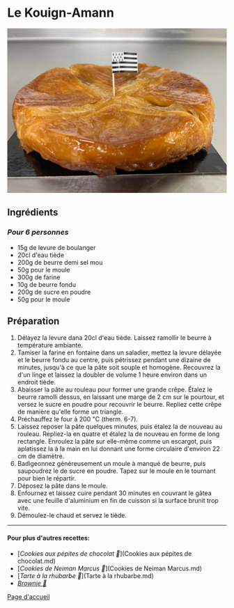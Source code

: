 # Le Kouign-Amann
![image](img/kouingamann.jpeg)

## Ingrédients
### *Pour 6 personnes* 
* 15g de levure de boulanger
* 20cl d'eau tiède
* 200g de beurre demi sel mou
* 50g pour le moule
* 300g de farine
* 10g de beurre fondu
* 200g de sucre en poudre
* 50g pour le moule

## Préparation 
1. Délayez la levure dana 20cl d'eau tiède. Laissez ramollir le beurre à température ambiante.
2. Tamiser la farine en fontaine dans un saladier, mettez la levure délayée et le beurre fondu au centre, puis pétrissez pendant une dizaine de minutes, jusqu'à ce que la pâte soit souple et homogène. Recouvrez la d'un linge et laissez la doubler de volume 1 heure environ dans un endroit tiède.
3. Abaisser la pâte au rouleau pour former une grande crêpe. Étalez le beurre ramolli dessus, en laissant une marge de 2 cm sur le pourtour, et versez le sucre en poudre pour recouvrir le beurre. Repliez cette crêpe de manière qu'elle forme un triangle.
4. Préchauffez le four à 200 "C (therm. 6-7).
5. Laissez reposer la pâte quelques minutes, puis étalez la de nouveau au rouleau. Repliez-la en quatre et étalez la de nouveau en forme de long rectangle. Enroulez la pâte sur elle-même comme un escargot, puis aplatissez la à la main en lui donnant une forme circulaire d'environ 22 cm de diamètre.
6. Badigeonnez généreusement un moule à manqué de beurre, puis saupoudrez le de sucre en poudre. Tapez sur le moule en le tournant pour bien le répartir.
7. Déposez la pâte dans le moule.
8. Enfournez et laissez cuire pendant 30 minutes en couvrant le gâtea avec une feuille d'aluminium en fin de cuisson si la surface brunit trop vite.
9. Démoulez-le chaud et servez le tiède.

________________________________
#### Pour plus d'autres recettes:
* [*Cookies aux pépites de chocolat 🍪*](Cookies aux pépites de chocolat.md)
* [*Cookies de Neiman Marcus 🍪*](Cookies de Neiman Marcus.md)
* [*Tarte à la rhubarbe 🥧*](Tarte à la rhubarbe.md)
* [*Brownie 🍫*](Brownies.md)

[Page d'accueil](index.md)
